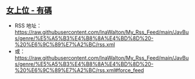 ## [女上位 - 有碼](https://www.javbus.com/genre/42)
 - RSS 地址：https://raw.githubusercontent.com/InaWalton/My_Rss_Feed/main/JavBus/genre/%E5%A5%B3%E4%B8%8A%E4%BD%8D%20-%20%E6%9C%89%E7%A2%BC/rss.xml
 - 或：https://raw.githubusercontent.com/InaWalton/My_Rss_Feed/main/JavBus/genre/%E5%A5%B3%E4%B8%8A%E4%BD%8D%20-%20%E6%9C%89%E7%A2%BC/rss.xml#force_feed